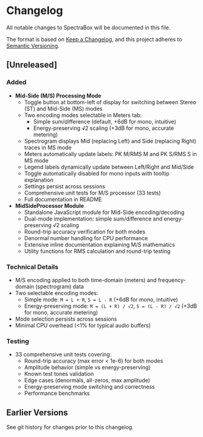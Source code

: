 # Changelog

All notable changes to SpectraBox will be documented in this file.

The format is based on [Keep a Changelog](https://keepachangelog.com/en/1.0.0/),
and this project adheres to [Semantic Versioning](https://semver.org/spec/v2.0.0.html).

## [Unreleased]

### Added

- **Mid-Side (M/S) Processing Mode**
  - Toggle button at bottom-left of display for switching between Stereo (ST) and Mid-Side (MS) modes
  - Two encoding modes selectable in Meters tab:
    - Simple sum/difference (default, +6dB for mono, intuitive)
    - Energy-preserving √2 scaling (+3dB for mono, accurate metering)
  - Spectrogram displays Mid (replacing Left) and Side (replacing Right) traces in MS mode
  - Meters automatically update labels: PK M/RMS M and PK S/RMS S in MS mode
  - Legend labels dynamically update between Left/Right and Mid/Side
  - Toggle automatically disabled for mono inputs with tooltip explanation
  - Settings persist across sessions
  - Comprehensive unit tests for M/S processor (33 tests)
  - Full documentation in README
- **MidSideProcessor Module**
  - Standalone JavaScript module for Mid-Side encoding/decoding
  - Dual-mode implementation: simple sum/difference and energy-preserving √2 scaling
  - Round-trip accuracy verification for both modes
  - Denormal number handling for CPU performance
  - Extensive inline documentation explaining M/S mathematics
  - Utility functions for RMS calculation and round-trip testing

### Technical Details

- M/S encoding applied to both time-domain (meters) and frequency-domain (spectrogram) data
- Two selectable encoding modes:
  - Simple mode: `M = L + R`, `S = L - R` (+6dB for mono, intuitive)
  - Energy-preserving mode: `M = (L + R) / √2`, `S = (L - R) / √2` (+3dB for mono, accurate metering)
- Mode selection persists across sessions
- Minimal CPU overhead (<1% for typical audio buffers)

### Testing

- 33 comprehensive unit tests covering:
  - Round-trip accuracy (max error < 1e-6) for both modes
  - Amplitude behavior (simple vs energy-preserving)
  - Known test tones validation
  - Edge cases (denormals, all-zeros, max amplitude)
  - Energy-preserving mode switching and correctness
  - Performance benchmarks

## Earlier Versions

See git history for changes prior to this changelog.
